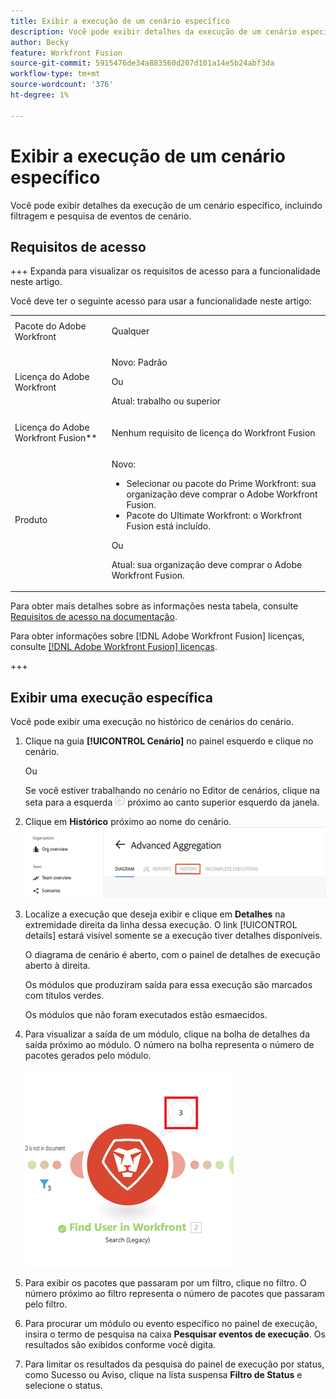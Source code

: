 ```yaml
---
title: Exibir a execução de um cenário específico
description: Você pode exibir detalhes da execução de um cenário específico, incluindo filtragem e pesquisa de eventos de cenário.
author: Becky
feature: Workfront Fusion
source-git-commit: 5915476de34a883560d207d101a14e5b24abf3da
workflow-type: tm+mt
source-wordcount: '376'
ht-degree: 1%

---
```


# Exibir a execução de um cenário específico

Você pode exibir detalhes da execução de um cenário específico, incluindo filtragem e pesquisa de eventos de cenário.

## Requisitos de acesso

+++ Expanda para visualizar os requisitos de acesso para a funcionalidade neste artigo.

Você deve ter o seguinte acesso para usar a funcionalidade neste artigo:

<table style="table-layout:auto">
 <col> 
 <col> 
 <tbody> 
  <tr> 
   <td role="rowheader">Pacote do Adobe Workfront</td> 
   <td> <p>Qualquer</p> </td> 
  </tr> 
  <tr data-mc-conditions=""> 
   <td role="rowheader">Licença do Adobe Workfront</td> 
   <td> <p>Novo: Padrão</p><p>Ou</p><p>Atual: trabalho ou superior</p> </td> 
  </tr> 
  <tr> 
   <td role="rowheader">Licença do Adobe Workfront Fusion**</td> 
   <td>
   <p>Nenhum requisito de licença do Workfront Fusion</p>
   </td> 
  </tr> 
  <tr> 
   <td role="rowheader">Produto</td> 
   <td>
   <p>Novo:</p> <ul><li>Selecionar ou pacote do Prime Workfront: sua organização deve comprar o Adobe Workfront Fusion.</li><li>Pacote do Ultimate Workfront: o Workfront Fusion está incluído.</li></ul>
   <p>Ou</p>
   <p>Atual: sua organização deve comprar o Adobe Workfront Fusion.</p>
   </td> 
  </tr>
 </tbody> 
</table>

Para obter mais detalhes sobre as informações nesta tabela, consulte [Requisitos de acesso na documentação](/help/workfront-fusion/references/licenses-and-roles/access-level-requirements-in-documentation.md).

Para obter informações sobre [!DNL Adobe Workfront Fusion] licenças, consulte [[!DNL Adobe Workfront Fusion] licenças](/help/workfront-fusion/set-up-and-manage-workfront-fusion/licensing-operations-overview/license-automation-vs-integration.md).

+++

## Exibir uma execução específica

Você pode exibir uma execução no histórico de cenários do cenário.


1. Clique na guia **[!UICONTROL Cenário]** no painel esquerdo e clique no cenário.

   Ou

   Se você estiver trabalhando no cenário no Editor de cenários, clique na seta para a esquerda ![Sair da seta de edição](assets/exit-editing-arrow.png) próximo ao canto superior esquerdo da janela.

1. Clique em **Histórico** próximo ao nome do cenário.
   ![guia Histórico](assets/history-tab.png)


1. Localize a execução que deseja exibir e clique em **Detalhes** na extremidade direita da linha dessa execução. O link [!UICONTROL details] estará visível somente se a execução tiver detalhes disponíveis.

   O diagrama de cenário é aberto, com o painel de detalhes de execução aberto à direita.

   Os módulos que produziram saída para essa execução são marcados com títulos verdes.

   Os módulos que não foram executados estão esmaecidos.

1. Para visualizar a saída de um módulo, clique na bolha de detalhes da saída próximo ao módulo. O número na bolha representa o número de pacotes gerados pelo módulo.

   ![Bolha de saída próxima a um módulo](assets/output-bubble.png)

1. Para exibir os pacotes que passaram por um filtro, clique no filtro. O número próximo ao filtro representa o número de pacotes que passaram pelo filtro.
1. Para procurar um módulo ou evento específico no painel de execução, insira o termo de pesquisa na caixa **Pesquisar eventos de execução**. Os resultados são exibidos conforme você digita.
1. Para limitar os resultados da pesquisa do painel de execução por status, como Sucesso ou Aviso, clique na lista suspensa **Filtro de Status** e selecione o status.
